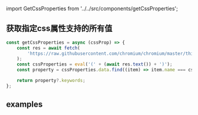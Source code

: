 import GetCssProperties from '../../src/components/getCssProperties';

## 获取指定css属性支持的所有值

```javascript
const getCssProperties = async (cssProp) => {
	const res = await fetch(
		'https://raw.githubusercontent.com/chromium/chromium/master/third_party/blink/renderer/core/css/css_properties.json5',
	);
	const cssProperties = eval('(' + (await res.text()) + ')');
	const property = cssProperties.data.find((item) => item.name === cssProp);

	return property?.keywords;
};
```

## examples
<GetCssProperties/>    